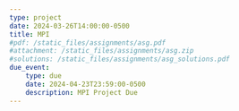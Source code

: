```yaml
---
type: project
date: 2024-03-26T14:00:00-0500
title: MPI
#pdf: /static_files/assignments/asg.pdf
#attachment: /static_files/assignments/asg.zip
#solutions: /static_files/assignments/asg_solutions.pdf
due_event: 
    type: due
    date: 2024-04-23T23:59:00-0500
    description: MPI Project Due
---
```

